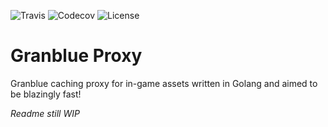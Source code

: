 
![Travis](https://img.shields.io/travis/Frizz925/gbf-proxy.svg?style=flat-square)
![Codecov](https://img.shields.io/codecov/c/gh/Frizz925/gbf-proxy.svg?style=flat-square)
![License](https://img.shields.io/github/license/Frizz925/gbf-proxy.svg?style=flat-square)

# Granblue Proxy
Granblue caching proxy for in-game assets written in Golang and aimed to be blazingly fast!

*Readme still WIP*